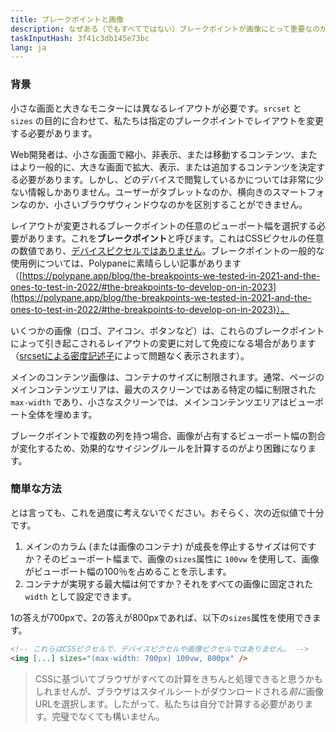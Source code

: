 ```yaml
---
title: ブレークポイントと画像
description: なぜある（でもすべてではない）ブレークポイントが画像にとって重要なのか
taskInputHash: 3f41c3db145e73bc
lang: ja
---
```

### 背景

小さな画面と大きなモニターには異なるレイアウトが必要です。`srcset` と `sizes` の目的に合わせて、私たちは指定のブレークポイントでレイアウトを変更する必要があります。

Web開発者は、小さな画面で縮小、非表示、または移動するコンテンツ、またはより一般的に、大きな画面で拡大、表示、または追加するコンテンツを決定する必要があります。しかし、どのデバイスで閲覧しているかについては非常に少ない情報しかありません。ユーザーがタブレットなのか、横向きのスマートフォンなのか、小さいブラウザウィンドウなのかを区別することができません。

レイアウトが変更されるブレークポイントの任意のビューポート幅を選択する必要があります。これを**ブレークポイント**と呼びます。これはCSSピクセルの任意の数値であり、[デバイスピクセルではありません](/ja/pixels-not-pixels)。ブレークポイントの一般的な使用例については、Polypaneに素晴らしい記事があります（[https://polypane.app/blog/the-breakpoints-we-tested-in-2021-and-the-ones-to-test-in-2022/#the-breakpoints-to-develop-on-in-2023](https://polypane.app/blog/the-breakpoints-we-tested-in-2021-and-the-ones-to-test-in-2022/#the-breakpoints-to-develop-on-in-2023)）。

いくつかの画像（ロゴ、アイコン、ボタンなど）は、これらのブレークポイントによって引き起こされるレイアウトの変更に対して免疫になる場合があります（[srcsetによる密度記述子](/ja/density-descriptors)によって問題なく表示されます）。

メインのコンテンツ画像は、コンテナのサイズに制限されます。通常、ページのメインコンテンツエリアは、最大のスクリーンではある特定の幅に制限された `max-width` であり、小さなスクリーンでは、メインコンテンツエリアはビューポート全体を埋めます。

ブレークポイントで複数の列を持つ場合、画像が占有するビューポート幅の割合が変化するため、効果的なサイジングルールを計算するのがより困難になります。

### 簡単な方法

とは言っても、これを過度に考えないでください。おそらく、次の近似値で十分です。

1. メインのカラム (または画像のコンテナ) が成長を停止するサイズは何ですか？そのビューポート幅まで、画像の`sizes`属性に `100vw` を使用して、画像がビューポート幅の100％を占めることを示します。
2. コンテナが実現する最大幅は何ですか？それをすべての画像に固定された `width` として設定できます。

1の答えが700pxで、2の答えが800pxであれば、以下の`sizes`属性を使用できます。

```html
<!-- これらはCSSピクセルで、デバイスピクセルや画像ピクセルではありません。 -->
<img [...] sizes="(max-width: 700px) 100vw, 800px" />
```

> CSSに基づいてブラウザがすべての計算をきちんと処理できると思うかもしれませんが、ブラウザはスタイルシートがダウンロードされる*前に*画像URLを選択します。したがって、私たちは自分で計算する必要があります。完璧でなくても構いません。
